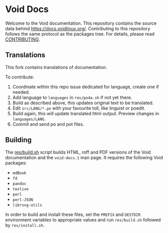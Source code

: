 # Void Docs

Welcome to the Void documentation. This repository contains the source data
behind <https://docs.voidlinux.org/>. Contributing to this repository follows
the same protocol as the packages tree. For details, please read
[CONTRIBUTING](./CONTRIBUTING.md).

## Translations

This fork contains translations of documentation.

To contribute:

1. Coordinate within this repo issue dedicated for language, create one if needed.
2. Add language to `languages` in `res/po4a.sh` if not yet there.
3. Build as described above, this updates original text to be translated.
4. Edit `src/LANG/*.po` with your favourite toll, like linguist or poedit.
5. Build again, this will update translated html output. Preview changes in `languages/LANG`.
6. Commit and send po and pot files.

## Building

The [res/build.sh](./res/build.sh) script builds HTML, roff and PDF versions of
the Void documentation and the `void-docs.1` man page. It requires the following
Void packages:

- `mdBook`
- `fd`
- `pandoc`
- `texlive`
- `perl`
- `perl-JSON`
- `librsvg-utils`

In order to build and install these files, set the `PREFIX` and `DESTDIR`
environment variables to appropriate values and run `res/build.sh` followed by
`res/install.sh`.
